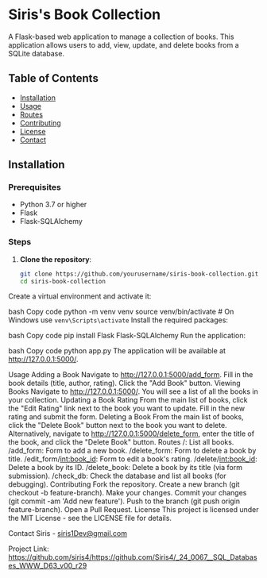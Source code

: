 # Siris's Book Collection

A Flask-based web application to manage a collection of books. This application allows users to add, view, update, and delete books from a SQLite database.

## Table of Contents

- [Installation](#installation)
- [Usage](#usage)
- [Routes](#routes)
- [Contributing](#contributing)
- [License](#license)
- [Contact](#contact)

## Installation

### Prerequisites

- Python 3.7 or higher
- Flask
- Flask-SQLAlchemy

### Steps

1. **Clone the repository**:

   ```bash
   git clone https://github.com/yourusername/siris-book-collection.git
   cd siris-book-collection
Create a virtual environment and activate it:

bash
Copy code
python -m venv venv
source venv/bin/activate  # On Windows use `venv\Scripts\activate`
Install the required packages:

bash
Copy code
pip install Flask Flask-SQLAlchemy
Run the application:

bash
Copy code
python app.py
The application will be available at http://127.0.0.1:5000/.

Usage
Adding a Book
Navigate to http://127.0.0.1:5000/add_form.
Fill in the book details (title, author, rating).
Click the "Add Book" button.
Viewing Books
Navigate to http://127.0.0.1:5000/.
You will see a list of all the books in your collection.
Updating a Book Rating
From the main list of books, click the "Edit Rating" link next to the book you want to update.
Fill in the new rating and submit the form.
Deleting a Book
From the main list of books, click the "Delete Book" button next to the book you want to delete.
Alternatively, navigate to http://127.0.0.1:5000/delete_form, enter the title of the book, and click the "Delete Book" button.
Routes
/: List all books.
/add_form: Form to add a new book.
/delete_form: Form to delete a book by title.
/edit_form/<int:book_id>: Form to edit a book's rating.
/delete/<int:book_id>: Delete a book by its ID.
/delete_book: Delete a book by its title (via form submission).
/check_db: Check the database and list all books (for debugging).
Contributing
Fork the repository.
Create a new branch (git checkout -b feature-branch).
Make your changes.
Commit your changes (git commit -am 'Add new feature').
Push to the branch (git push origin feature-branch).
Open a Pull Request.
License
This project is licensed under the MIT License - see the LICENSE file for details.

Contact
Siris - siris1Dev@gmail.com

Project Link: https://github.com/siris4/https://github.com/Siris4/_24_0067__SQL_Databases_WWW_D63_v00_r29
